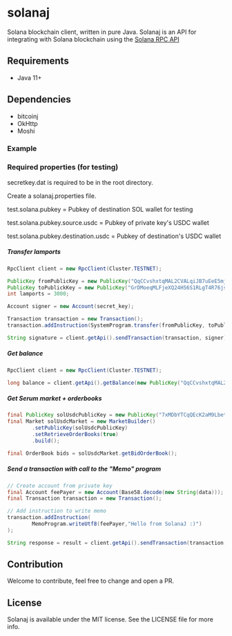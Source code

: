 # solanaj

Solana blockchain client, written in pure Java.
Solanaj is an API for integrating with Solana blockchain using the [Solana RPC API](https://docs.solana.com/apps/jsonrpc-api)

## Requirements
- Java 11+

## Dependencies
- bitcoinj
- OkHttp
- Moshi

### Example

### Required properties (for testing)
secretkey.dat is required to be in the root directory.

Create a solanaj.properties file.

test.solana.pubkey = Pubkey of destination SOL wallet for testing

test.solana.pubkey.source.usdc = Pubkey of private key's USDC wallet

test.solana.pubkey.destination.usdc = Pubkey of destination's USDC wallet

##### Transfer lamports

```java
RpcClient client = new RpcClient(Cluster.TESTNET);

PublicKey fromPublicKey = new PublicKey("QqCCvshxtqMAL2CVALqiJB7uEeE5mjSPsseQdDzsRUo");
PublicKey toPublickKey = new PublicKey("GrDMoeqMLFjeXQ24H56S1RLgT4R76jsuWCd6SvXyGPQ5");
int lamports = 3000;

Account signer = new Account(secret_key);

Transaction transaction = new Transaction();
transaction.addInstruction(SystemProgram.transfer(fromPublicKey, toPublickKey, lamports));

String signature = client.getApi().sendTransaction(transaction, signer);
```

##### Get balance

```java
RpcClient client = new RpcClient(Cluster.TESTNET);

long balance = client.getApi().getBalance(new PublicKey("QqCCvshxtqMAL2CVALqiJB7uEeE5mjSPsseQdDzsRUo"));
```

##### Get Serum market + orderbooks
```java
final PublicKey solUsdcPublicKey = new PublicKey("7xMDbYTCqQEcK2aM9LbetGtNFJpzKdfXzLL5juaLh4GJ");
final Market solUsdcMarket = new MarketBuilder()
        .setPublicKey(solUsdcPublicKey)
        .setRetrieveOrderBooks(true)
        .build();

final OrderBook bids = solUsdcMarket.getBidOrderBook();
```

##### Send a transaction with call to the "Memo" program
```java
// Create account from private key
final Account feePayer = new Account(Base58.decode(new String(data)));
final Transaction transaction = new Transaction();

// Add instruction to write memo
transaction.addInstruction(
        MemoProgram.writeUtf8(feePayer,"Hello from SolanaJ :)")
);

String response = result = client.getApi().sendTransaction(transaction, feePayer);
```

## Contribution

Welcome to contribute, feel free to change and open a PR.


## License

Solanaj is available under the MIT license. See the LICENSE file for more info.
